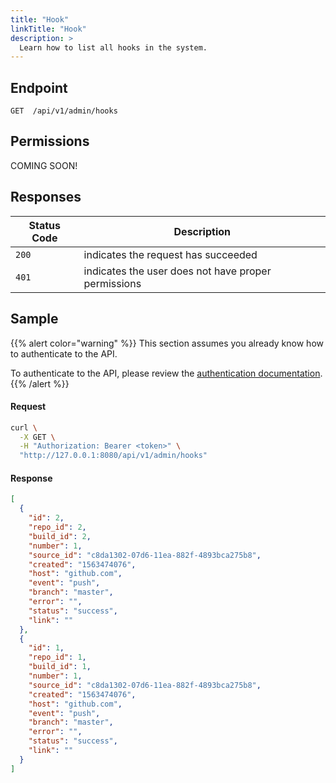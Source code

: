 ```yaml
---
title: "Hook"
linkTitle: "Hook"
description: >
  Learn how to list all hooks in the system.
---
```


## Endpoint

```
GET  /api/v1/admin/hooks
```

## Permissions

COMING SOON!

## Responses

| Status Code | Description                                         |
| ----------- | --------------------------------------------------- |
| `200`       | indicates the request has succeeded                 |
| `401`       | indicates the user does not have proper permissions |

## Sample

{{% alert color="warning" %}}
This section assumes you already know how to authenticate to the API.

To authenticate to the API, please review the [authentication documentation](/docs/reference/api/authentication/).
{{% /alert %}}

#### Request

```sh
curl \
  -X GET \
  -H "Authorization: Bearer <token>" \
  "http://127.0.0.1:8080/api/v1/admin/hooks"
```

#### Response

```json
[
  {
    "id": 2,
    "repo_id": 2,
    "build_id": 2,
    "number": 1,
    "source_id": "c8da1302-07d6-11ea-882f-4893bca275b8",
    "created": "1563474076",
    "host": "github.com",
    "event": "push",
    "branch": "master",
    "error": "",
    "status": "success",
    "link": ""
  },
  {
    "id": 1,
    "repo_id": 1,
    "build_id": 1,
    "number": 1,
    "source_id": "c8da1302-07d6-11ea-882f-4893bca275b8",
    "created": "1563474076",
    "host": "github.com",
    "event": "push",
    "branch": "master",
    "error": "",
    "status": "success",
    "link": ""
  }
]
```
